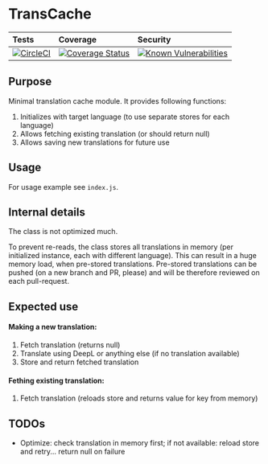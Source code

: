 # TransCache

| Tests | Coverage | Security |
|:------|:---------|:---------|
|[![CircleCI](https://dl.circleci.com/status-badge/img/gh/suculent/trans-cache/tree/main.svg?style=svg)](https://dl.circleci.com/status-badge/redirect/gh/suculent/trans-cache/tree/main)|[![Coverage Status](https://coveralls.io/repos/github/suculent/trans-cache/badge.svg?branch=main)](https://coveralls.io/github/suculent/trans-cache?branch=main)|[![Known Vulnerabilities](https://snyk.io/test/github/suculent/trans-cache/badge.svg)](https://snyk.io/test/github/suculent/trans-cache)

## Purpose

Minimal translation cache module. It provides following functions:

1. Initializes with target language (to use separate stores for each language)
2. Allows fetching existing translation (or should return null)
3. Allows saving new translations for future use

## Usage

For usage example see `index.js`.

## Internal details

The class is not optimized much.

To prevent re-reads, the class stores all translations in memory (per initialized instance, each with different language). This can result in a huge memory load, when pre-stored translations. Pre-stored translations can be pushed (on a new branch and PR, please) and will be therefore reviewed on each pull-request.

## Expected use

#### Making a new translation:

1. Fetch translation (returns null)
2. Translate using DeepL or anything else (if no translation available)
3. Store and return fetched translation

#### Fething existing translation:

1. Fetch translation (reloads store and returns value for key from memory)

## TODOs

* Optimize: check translation in memory first; if not available: reload store and retry... return null on failure
